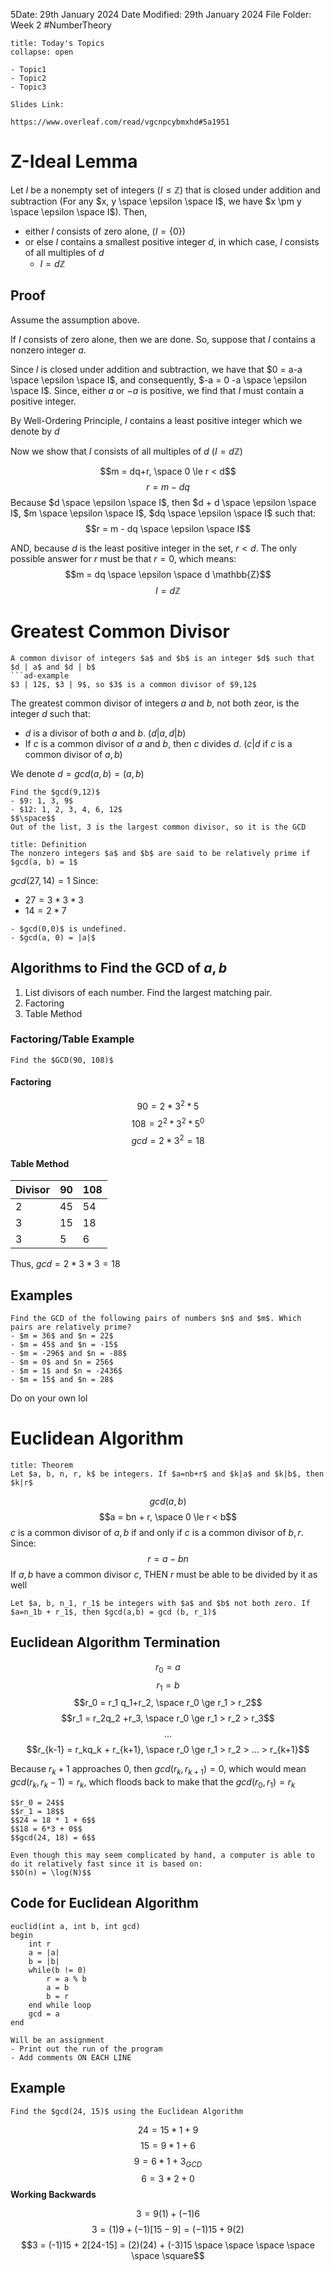5Date: 29th January 2024
Date Modified: 29th January 2024
File Folder: Week 2
#NumberTheory

```ad-abstract
title: Today's Topics
collapse: open

- Topic1
- Topic2
- Topic3

```

```ad-important
Slides Link:

https://www.overleaf.com/read/vgcnpcybmxhd#5a1951
```

# Z-Ideal Lemma

Let $I$ be a nonempty set of integers ($I \le \mathbb{Z}$) that is closed under addition and subtraction (For any $x, y \space \epsilon \space I$, we have $x \pm y \space \epsilon \space I$). Then,
- either $I$ consists of zero alone, ($I = \{ 0 \}$)
- or else $I$ contains a smallest positive integer $d$, in which case, $I$ consists of all multiples of $d$
	- $I = d \mathbb{Z}$

## Proof

Assume the assumption above.

If $I$ consists of zero alone, then we are done. So, suppose that $I$ contains a nonzero integer $a$.

Since $I$ is closed under addition and subtraction, we have that $0 = a-a \space \epsilon \space I$, and consequently, $-a = 0 -a \space \epsilon \space I$. Since, either $a$ or $-a$ is positive, we find that $I$ must contain a positive integer.

By Well-Ordering Principle, $I$ contains a least positive integer which we denote by $d$

Now we show that $I$ consists of all multiples of $d$ ($I = d\mathbb{Z}$)

$$m = dq+r,  \space 0 \le r < d$$
$$r = m-dq$$
Because $d \space \epsilon \space I$, then $d + d \space \epsilon \space I$, $m \space \epsilon \space I$, $dq \space \epsilon \space I$ such that:
$$r = m - dq \space \epsilon \space I$$

AND, because $d$ is the least positive integer in the set, $r < d$. The only possible answer for $r$ must be that $r=0$, which means:
$$m = dq \space \epsilon \space d \mathbb{Z}$$
$$I = d \mathbb{Z}$$

# Greatest Common Divisor

```ad-note
A common divisor of integers $a$ and $b$ is an integer $d$ such that $d | a$ and $d | b$
```ad-example
$3 | 12$, $3 | 9$, so $3$ is a common divisor of $9,12$
```

The greatest common divisor of integers $a$ and $b$, not both zeor, is the integer $d$ such that:
- $d$ is a divisor of both $a$ and $b$. ($d|a, d|b$)
- If $c$ is a common divisor of $a$ and $b$, then $c$ divides $d$. ($c|d$ if $c$ is a common divisor of $a,b$)

We denote $d = gcd(a,b) = (a,b)$

```ad-example
Find the $gcd(9,12)$
- $9: 1, 3, 9$
- $12: 1, 2, 3, 4, 6, 12$
$$\space$$
Out of the list, 3 is the largest common divisor, so it is the GCD
```

```ad-summary
title: Definition
The nonzero integers $a$ and $b$ are said to be relatively prime if $gcd(a, b) = 1$
```

$gcd(27, 14) = 1$ Since:
- $27 = 3*3*3$
- $14 = 2 * 7$

```ad-warning
- $gcd(0,0)$ is undefined. 
- $gcd(a, 0) = |a|$
```

## Algorithms to Find the GCD  of $a, b$

1. List divisors of each number. Find the largest matching pair.
2. Factoring
3. Table Method

### Factoring/Table Example

```ad-question
Find the $GCD(90, 108)$
```

#### Factoring
$$90 = 2* 3^2 * 5$$
$$108 = 2^2 *3^2 * 5^0$$
$$gcd = 2*3^2 = 18$$

#### Table Method
| Divisor | 90  | 108 |
| ------- | --- | --- |
| 2       | 45  | 54  |
| 3       | 15  | 18  |
| 3        | 5    | 6    |
Thus, $gcd = 2 * 3* 3 = 18$
## Examples

```ad-question
Find the GCD of the following pairs of numbers $n$ and $m$. Which pairs are relatively prime?
- $m = 36$ and $n = 22$
- $m = 45$ and $n = -15$
- $m = -296$ and $n = -88$
- $m = 0$ and $n = 256$
- $m = 1$ and $n = -2436$
- $m = 15$ and $n = 28$
```


Do on your own lol

# Euclidean Algorithm

```ad-summary
title: Theorem
Let $a, b, n, r, k$ be integers. If $a=nb+r$ and $k|a$ and $k|b$, then $k|r$
```

$$gcd(a, b)$$
$$a = bn + r, \space 0 \le r < b$$
$c$ is a common divisor of $a, b$ if and only if $c$ is a common divisor of $b, r$. Since:
$$r = a-bn$$
If $a, b$ have a common divisor $c$, THEN $r$ must be able to be divided by it as well

```ad-important
Let $a, b, n_1, r_1$ be integers with $a$ and $b$ not both zero. If $a=n_1b + r_1$, then $gcd(a,b) = gcd (b, r_1)$
```

## Euclidean Algorithm Termination
$$r_0 = a$$
$$r_1 = b$$
$$r_0 = r_1 q_1+r_2, \space r_0 \ge r_1 > r_2$$
$$r_1 = r_2q_2 +r_3, \space r_0 \ge r_1 > r_2 > r_3$$
$$...$$
$$r_{k-1} = r_kq_k + r_{k+1}, \space r_0 \ge r_1 > r_2 > ... > r_{k+1}$$

Because $r_k+1$ approaches $0$, then $gcd(r_k, r_{k+1}) = 0$, which would mean $gcd(r_k, r_k-1) = r_k$, which floods back to make that the $gcd(r_0, r_1) = r_k$

```ad-example
$$r_0 = 24$$
$$r_1 = 18$$
$$24 = 18 * 1 + 6$$
$$18 = 6*3 + 0$$
$$gcd(24, 18) = 6$$
```

```ad-note
Even though this may seem complicated by hand, a computer is able to do it relatively fast since it is based on:
$$O(n) = \log(N)$$
```

## Code for Euclidean Algorithm

```
euclid(int a, int b, int gcd)
begin
	int r
	a = |a|
	b = |b|
	while(b != 0)
		r = a % b
		a = b
		b = r
	end while loop
	gcd = a
end
```

```ad-important
Will be an assignment
- Print out the run of the program
- Add comments ON EACH LINE
```

## Example

```ad-question
Find the $gcd(24, 15)$ using the Euclidean Algorithm
```

$$24 = 15 * 1 + 9$$
$$15 = 9 * 1 + 6$$
$$9 = 6 *1 + 3_{GCD}$$
$$6 = 3 * 2 + 0$$
**Working Backwards**

$$3 = 9(1) + (-1)6$$
$$3= (1)9 + (-1)[15-9] = (-1)15 + 9(2)$$
$$3 = (-1)15 + 2[24-15] = (2)(24) + (-3)15 \space \space \space \space \space \square$$
